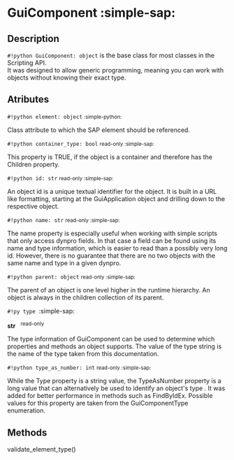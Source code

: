 # GuiComponent :simple-sap:

## Description

`#!python GuiComponent: object` is the base class for most classes in the Scripting API.  
It was designed to allow generic programming, meaning you can work with objects without knowing
their exact type.

## Atributes

`#!python element: object` <small>:simple-python:</small>

Class attribute to which the SAP element should be referenced.

`#!python container_type: bool` <small>read-only :simple-sap:</small>

This property is TRUE, if the object is a container and therefore has the Children property.

`#!python id: str` <small>read-only :simple-sap:</small>

An object id is a unique textual identifier for the object. It is built in a URL like formatting, starting at the GuiApplication object and drilling down to the respective object.

`#!python name: str` <small>read-only :simple-sap:</small>

The name property is especially useful when working with simple scripts that only access dynpro fields. In that case a field can be found using its name and type information, which is easier to read than a possibly very long id. However, there is no guarantee that there are no two objects with the same name and type in a given dynpro.

`#!python parent: object` <small>read-only :simple-sap:</small>

The parent of an object is one level higher in the runtime hierarchy.
An object is always in the children collection of its parent.

`#!py type`&nbsp; :simple-sap:

**str** &nbsp; <sup>read-only</sup>

The type information of GuiComponent can be used to determine which properties and methods an object supports.
The value of the type string is the name of the type taken from this documentation.

`#!python type_as_number: int` <small>read-only :simple-sap:</small>

While the Type property is a string value, the TypeAsNumber property is a long value that can alternatively
be used to identify an object's type . It was added for better performance in methods such as FindByIdEx.
Possible values for this property are taken from the GuiComponentType enumeration.

## Methods

validate_element_type()
